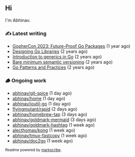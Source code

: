 ## Hi

I'm Abhinav.

### ✍️ Latest writing


- [GopherCon 2023: Future-Proof Go Packages](https://abhinavg.net/2023/09/27/future-proof-packages/) (1 year ago)
- [Designing Go Libraries](https://abhinavg.net/2022/12/06/designing-go-libraries/) (2 years ago)
- [Introduction to generics in Go](https://abhinavg.net/2022/11/23/generics-intro/) (2 years ago)
- [Bare minimum semantic versioning](https://abhinavg.net/2022/11/07/semver/) (2 years ago)
- [Go Patterns and Practices](https://abhinavg.net/2022/09/19/go-patterns-and-practices-talk/) (2 years ago)

### 🪵 Ongoing work


- [abhinav/git-spice](https://github.com/abhinav/git-spice) (1 day ago)
- [abhinav/home](https://github.com/abhinav/home) (1 day ago)
- [abhinav/ioutil-go](https://github.com/abhinav/ioutil-go) (1 day ago)
- [flyingmutant/rapid](https://github.com/flyingmutant/rapid) (2 days ago)
- [abhinav/homebrew-tap](https://github.com/abhinav/homebrew-tap) (3 days ago)
- [abhinav/goldmark-mermaid](https://github.com/abhinav/goldmark-mermaid) (3 days ago)
- [abhinav/goldmark-hashtag](https://github.com/abhinav/goldmark-hashtag) (1 week ago)
- [alecthomas/kong](https://github.com/alecthomas/kong) (1 week ago)
- [abhinav/tmux-fastcopy](https://github.com/abhinav/tmux-fastcopy) (1 week ago)
- [abhinav/doc2go](https://github.com/abhinav/doc2go) (1 week ago)

<sub>Readme powered by [markscribe](https://github.com/muesli/markscribe).</sub>
